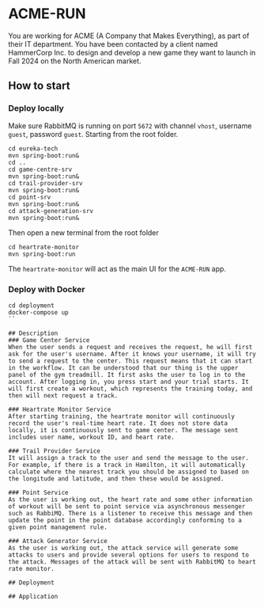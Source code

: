 # ACME-RUN
You are working for ACME (A Company that Makes Everything), as part of their IT department. You have been contacted by a client named HammerCorp Inc. to design and develop a new game they want to launch in Fall 2024 on the North American market. 

## How to start
### Deploy locally
Make sure RabbitMQ is running on port `5672` with channel `vhost`, username `guest`, password `guest`.
Starting from the root folder.
```
cd eureka-tech
mvn spring-boot:run&
cd ..
cd game-centre-srv
mvn spring-boot:run&
cd trail-provider-srv
mvn spring-boot:run&
cd point-srv
mvn spring-boot:run&
cd attack-generation-srv
mvn spring-boot:run&
```
Then open a new terminal from the root folder
```
cd heartrate-monitor
mvn spring-boot:run
```
The `heartrate-monitor` will act as the main UI for the `ACME-RUN` app.

### Deploy with Docker
```
cd deployment
docker-compose up
``

## Description
### Game Center Service
When the user sends a request and receives the request, he will first ask for the user's username. After it knows your username, it will try to send a request to the center. This request means that it can start in the workflow. It can be understood that our thing is the upper panel of the gym treadmill. It first asks the user to log in to the account. After logging in, you press start and your trial starts. It will first create a workout, which represents the training today, and then will next request a track. 

### Heartrate Monitor Service
After starting training, the heartrate monitor will continuously record the user's real-time heart rate. It does not store data locally, it is continuously sent to game center. The message sent includes user name, workout ID, and heart rate.

### Trail Provider Service
It will assign a track to the user and send the message to the user. For example, if there is a track in Hamilton, it will automatically calculate where the nearest track you should be assigned to based on the longitude and latitude, and then these would be assigned.

### Point Service
As the user is working out, the heart rate and some other information of workout will be sent to point service via asynchronous messenger such as RabbiMQ. There is a listener to receive this message and then update the point in the point database accordingly conforming to a given point management rule.

### Attack Generator Service
As the user is working out, the attack service will generate some attacks to users and provide several options for users to respond to the attack. Messages of the attack will be sent with RabbitMQ to heart rate monitor.

## Deployment

## Application
